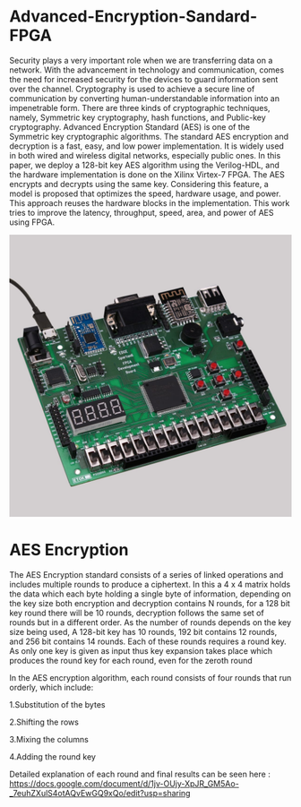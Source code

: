 # Advanced-Encryption-Sandard-FPGA
Security plays a very important role when we are transferring data on a network. With the advancement in technology and communication, comes the need for increased security for the devices to guard information sent over the channel. Cryptography is used to achieve a secure line of communication by converting human-understandable information into an impenetrable form. There are three kinds of cryptographic techniques, namely, Symmetric key cryptography, hash functions, and Public-key cryptography. Advanced Encryption Standard (AES) is one of the Symmetric key cryptographic algorithms. The standard AES encryption and decryption is a fast, easy, and low power implementation.  It is widely used in both wired and wireless digital networks, especially public ones. In this paper, we deploy a 128-bit key AES algorithm using the Verilog-HDL, and the hardware implementation is done on the Xilinx Virtex-7 FPGA. The AES encrypts and decrypts using the same key. Considering this feature, a model is proposed that optimizes the speed, hardware usage, and power. This approach reuses the hardware blocks in the implementation. This work tries to improve the latency, throughput, speed, area, and power of AES using FPGA.

![](EDGE-Spartan-6-FPGA-Development-Board-01.jpg)


# AES Encryption 

The AES Encryption standard consists of a series of linked operations and includes multiple rounds to produce a ciphertext. In this a 4 x 4 matrix holds the data which each byte holding a single byte of information, depending on the key size both encryption and decryption contains N rounds, for a 128 bit key round there will be 10 rounds, decryption follows the same set of rounds but in a different order. 
As the number of rounds depends on the key size being used, A 128-bit key has 10 rounds, 192 bit contains 12 rounds, and 256 bit contains 14 rounds. Each of these rounds requires a round key. As only one key is given as input thus key expansion takes place which produces the round key for each round, even for the zeroth round

In the AES encryption algorithm, each round consists of four rounds that run orderly, which include:

1.Substitution of the bytes 

2.Shifting the rows 

3.Mixing the columns 

4.Adding the round key


Detailed explanation of each round and final results can be seen here : https://docs.google.com/document/d/1jv-OUjy-XpJR_GM5Ao-_7euhZXulS4otAQvEwGQ9xQo/edit?usp=sharing
